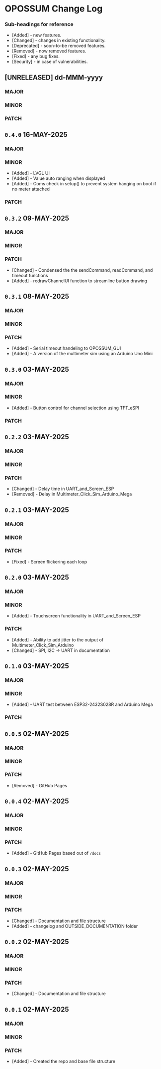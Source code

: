 # OPOSSUM Change Log

### Sub-headings for reference
- [Added] - new features.
- [Changed] - changes in existing functionality.
- [Deprecated] - soon-to-be removed features.
- [Removed] - now removed features.
- [Fixed] - any bug fixes.
- [Security] - in case of vulnerabilities.

<!------------------------------------------------------------>
## [UNRELEASED] dd-MMM-yyyy

### MAJOR

### MINOR

### PATCH

<!------------------------------------------------------------>
## `0.4.0` 16-MAY-2025

### MAJOR

### MINOR
- [Added] - LVGL UI
- [Added] - Value auto ranging when displayed
- [Added] - Coms check in setup() to prevent system hanging on boot if no meter attached

### PATCH


<!------------------------------------------------------------>
## `0.3.2` 09-MAY-2025

### MAJOR

### MINOR

### PATCH
- [Changed] - Condensed the the sendCommand, readCommand, and timeout functions
- [Added] - redrawChannelUI function to streamline button drawing

<!------------------------------------------------------------>
## `0.3.1` 08-MAY-2025

### MAJOR

### MINOR

### PATCH
- [Added] - Serial timeout handeling to OPOSSUM_GUI
- [Added] - A version of the multimeter sim using an Arduino Uno Mini

<!------------------------------------------------------------>
## `0.3.0` 03-MAY-2025

### MAJOR

### MINOR
- [Added] - Button control for channel selection using TFT_eSPI

### PATCH

<!------------------------------------------------------------>
## `0.2.2` 03-MAY-2025

### MAJOR

### MINOR

### PATCH
- [Changed] - Delay time in UART_and_Screen_ESP
- [Removed] - Delay in Multimeter_Click_Sim_Arduino_Mega

<!------------------------------------------------------------>
## `0.2.1` 03-MAY-2025

### MAJOR

### MINOR

### PATCH
- [Fixed] - Screen flickering each loop

<!------------------------------------------------------------>
## `0.2.0` 03-MAY-2025

### MAJOR

### MINOR
- [Added] - Touchscreen functionality in UART_and_Screen_ESP

### PATCH
- [Added] - Ability to add jitter to the output of Multimeter_Click_Sim_Arduino
- [Changed] - SPI, I2C -> UART in documentation

<!------------------------------------------------------------>
## `0.1.0` 03-MAY-2025

### MAJOR

### MINOR
- [Added] - UART test between ESP32-2432S028R and Arduino Mega

### PATCH

<!------------------------------------------------------------>
## `0.0.5` 02-MAY-2025

### MAJOR

### MINOR

### PATCH
- [Removed] - GitHub Pages

<!------------------------------------------------------------>
## `0.0.4` 02-MAY-2025

### MAJOR

### MINOR

### PATCH
- [Added] - GitHub Pages based out of `/docs`

<!------------------------------------------------------------>
## `0.0.3` 02-MAY-2025

### MAJOR

### MINOR

### PATCH
- [Changed] - Documentation and file structure
- [Added] - changelog and OUTSIDE_DOCUMENTATION folder

<!------------------------------------------------------------>
## `0.0.2` 02-MAY-2025

### MAJOR

### MINOR

### PATCH
- [Changed] - Documentation and file structure

<!------------------------------------------------------------>
## `0.0.1` 02-MAY-2025

### MAJOR

### MINOR

### PATCH
- [Added] - Created the repo and base file structure